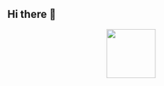 ## Hi there 👋
<div id="header" align="center">
  <img src="https://media0.giphy.com/media/v1.Y2lkPTc5MGI3NjExbDVwcmNqZDRvbDY5MzZpcGVtdHF3MXVkMGUyNXAwcmgwZjdsM2l1YiZlcD12MV9pbnRlcm5hbF9naWZfYnlfaWQmY3Q9Zw/qgQUggAC3Pfv687qPC/giphy.gif" width="100"/>
</div>
<!--
**undertanker86/undertanker86** is a ✨ _special_ ✨ repository because its `README.md` (this file) appears on your GitHub profile.

Here are some ideas to get you started:

- 🔭 I’m currently working on ...
- 🌱 I’m currently learning ...
- 👯 I’m looking to collaborate on ...
- 🤔 I’m looking for help with ...
- 💬 Ask me about ...
- 📫 How to reach me: ...
- 😄 Pronouns: ...
- ⚡ Fun fact: ...
-->
